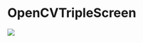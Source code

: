 # OpenCVTripleScreen

![](https://github.com/engineerbekir/OpenCVTripleScreen/blob/master/gifvideo.gif)

